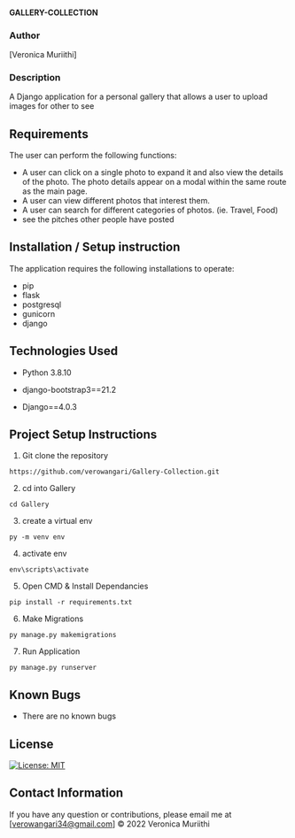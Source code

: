 #### GALLERY-COLLECTION
### Author

[Veronica Muriithi]

### Description
A Django application for a personal gallery that allows a user to upload images for other to see 

## Requirements
The user can perform the following functions:

-  A user can click on a single photo to expand it and also view the details of the photo. The photo details appear on a modal within the same route as the main page.
-  A user can view different photos that interest them.
-  A user can search for different categories of photos. (ie. Travel, Food)
-  see the pitches other people have posted

## Installation / Setup instruction
The application requires the following installations to operate:
- pip
- flask
- postgresql
- gunicorn
- django

## Technologies Used
- Python 3.8.10

- django-bootstrap3==21.2
- Django==4.0.3

## Project Setup Instructions
1) Git clone the repository 
```
https://github.com/verowangari/Gallery-Collection.git
```
2. cd into  Gallery
```
cd Gallery
```
3. create a virtual env
```
py -m venv env
```
4. activate env
```
env\scripts\activate
```
5. Open CMD & Install Dependancies
```
pip install -r requirements.txt
```
6. Make Migrations
```
py manage.py makemigrations
```
7. Run Application
```
py manage.py runserver
```

## Known Bugs
- There are no known bugs

## License
[![License: MIT](https://img.shields.io/badge/License-MIT-yellow.svg)](https://opensource.org/licenses/MIT)

## Contact Information 

If you have any question or contributions, please email me at [verowangari34@gmail.com]
© 2022 Veronica Muriithi
